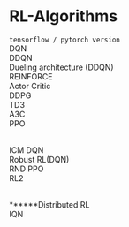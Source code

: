 # RL-Algorithms 
`tensorflow / pytorch version`
<br>DQN
<br>DDQN
<br>Dueling architecture (DDQN)
<br>REINFORCE
<br>Actor Critic
<br>DDPG
<br>TD3
<br>A3C
<br>PPO

<br>ICM DQN
<br>Robust RL(DQN)
<br>RND PPO
<br>RL2 

<br>******Distributed RL
<br>IQN
